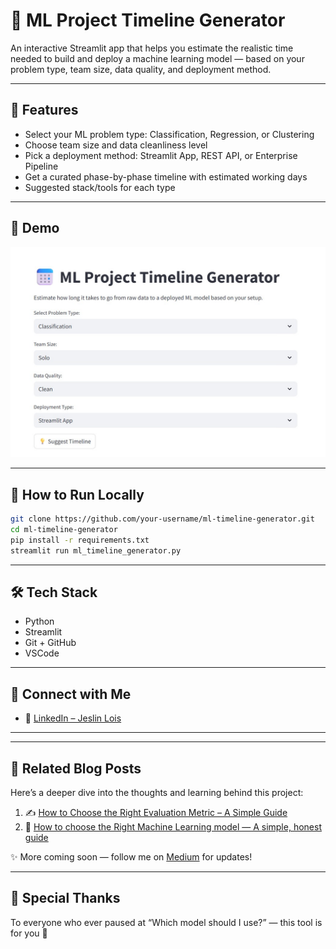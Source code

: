 # 📅 ML Project Timeline Generator

An interactive Streamlit app that helps you estimate the realistic time needed to build and deploy a machine learning model — based on your problem type, team size, data quality, and deployment method.

---

## 🚀 Features

- Select your ML problem type: Classification, Regression, or Clustering
- Choose team size and data cleanliness level
- Pick a deployment method: Streamlit App, REST API, or Enterprise Pipeline
- Get a curated phase-by-phase timeline with estimated working days
- Suggested stack/tools for each type

---

## 📸 Demo

![App Screenshot](app_screenshot.JPG)

---

## 📝 How to Run Locally

```bash
git clone https://github.com/your-username/ml-timeline-generator.git
cd ml-timeline-generator
pip install -r requirements.txt
streamlit run ml_timeline_generator.py
```

---

## 🛠️ Tech Stack

- Python
- Streamlit
- Git + GitHub
- VSCode

---

## 🤝 Connect with Me

- 💼 [LinkedIn – Jeslin Lois](https://www.linkedin.com/in/jeslin-lois/)
---

---

## 🧠 Related Blog Posts

Here’s a deeper dive into the thoughts and learning behind this project:

1. ✍️ [How to Choose the Right Evaluation Metric – A Simple Guide](https://medium.com/@jeslinloisss/how-to-choose-the-right-evaluation-metric-for-a-model-a-simple-guide-315817d990fe)
2. 🧪 [How to choose the Right Machine Learning model — A simple, honest guide](https://medium.com/@jeslinloisss/how-to-choose-the-right-machine-learning-model-a-simple-honest-guide-3ff603f621fa)

✨ More coming soon — follow me on [Medium](https://medium.com/@jeslinloisss) for updates!

---

## 🙌 Special Thanks

To everyone who ever paused at “Which model should I use?” — this tool is for you 💛  